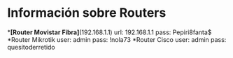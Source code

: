 <!-- TITLE: Routers -->
<!-- SUBTITLE: Listado de Routers -->

# Información sobre Routers
***[Router Movistar Fibra]**(192.168.1.1)
	url: 192.168.1.1
	pass: Pepiri8fanta$
*Router Mikrotik
	user: admin
	pass: !nola73
*Router Cisco
	user: admin
	pass: quesitoderretido

